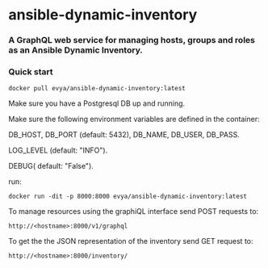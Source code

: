 # ansible-dynamic-inventory

### A GraphQL web service for managing hosts, groups and roles as an Ansible Dynamic Inventory.

### Quick start 

`docker pull evya/ansible-dynamic-inventory:latest`

Make sure you have a Postgresql DB up and running.

Make sure the following environment variables are defined in the container:

DB_HOST, DB_PORT (default: 5432), DB_NAME, DB_USER, DB_PASS.

LOG_LEVEL (default: "INFO").

DEBUG( default: "False").

run:

`docker run -dit -p 8000:8000 evya/ansible-dynamic-inventory:latest`

To manage resources using the graphiQL interface send POST requests to:

`http://<hostname>:8000/v1/graphql`

To get the the JSON representation of the inventory send GET request to:

`http://<hostname>:8000/inventory/`
